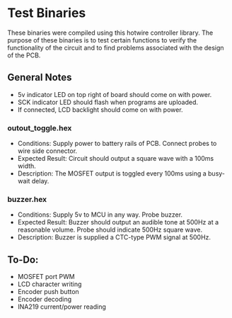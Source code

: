 # Test Binaries

These binaries were compiled using this hotwire controller library.
The purpose of these binaries is to test certain functions to verify
the functionality of the circuit and to find problems associated
with the design of the PCB.

## General Notes 
* 5v indicator LED on top right of board should come on with power.
* SCK indicator LED should flash when programs are uploaded.
* If connected, LCD backlight should come on with power. 

### outout\_toggle.hex
* Conditions: Supply power to battery rails of PCB. Connect probes to wire side
connector. 
* Expected Result: Circuit should output a square wave with a 100ms width.
* Description: The MOSFET output is toggled every 100ms using a busy-wait delay.

### buzzer.hex
* Conditions: Supply 5v to MCU in any way. Probe buzzer.
* Expected Result: Buzzer should output an audible tone at 500Hz at a
reasonable volume. Probe should indicate 500Hz square wave.
* Description: Buzzer is supplied a CTC-type PWM signal at 500Hz.

## To-Do:
* MOSFET port PWM
* LCD character writing  
* Encoder push button
* Encoder decoding
* INA219 current/power reading
